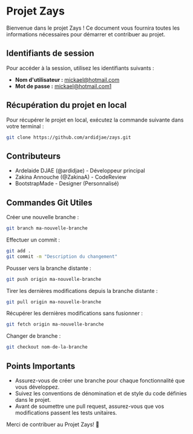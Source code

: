 # Projet Zays

Bienvenue dans le projet Zays ! Ce document vous fournira toutes les informations nécessaires pour démarrer et contribuer au projet.

## Identifiants de session

Pour accéder à la session, utilisez les identifiants suivants :
- **Nom d'utilisateur :** mickael@hotmail.com
- **Mot de passe :** mickael@hotmail.com1

## Récupération du projet en local

Pour récupérer le projet en local, exécutez la commande suivante dans votre terminal :

```bash
git clone https://github.com/ardidjae/zays.git
```

## Contributeurs

- Ardelaide DJAE (@ardidjae) - Développeur principal
- Zakina Annouche (@ZakinaA) - CodeReview
- BootstrapMade - Designer (Personnalisé)

## Commandes Git Utiles

Créer une nouvelle branche : 

```bash
git branch ma-nouvelle-branche
```

Effectuer un commit : 

```bash
git add .
git commit -m "Description du changement"
```

Pousser vers la branche distante :

```bash
git push origin ma-nouvelle-branche
```

Tirer les dernières modifications depuis la branche distante :

```bash
git pull origin ma-nouvelle-branche
```

Récupérer les dernières modifications sans fusionner : 

```bash
git fetch origin ma-nouvelle-branche
```

Changer de branche : 

```bash
git checkout nom-de-la-branche
```

## Points Importants

- Assurez-vous de créer une branche pour chaque fonctionnalité que vous développez.
- Suivez les conventions de dénomination et de style du code définies dans le projet.
- Avant de soumettre une pull request, assurez-vous que vos modifications passent les tests unitaires.
  
Merci de contribuer au Projet Zays! 🚀
